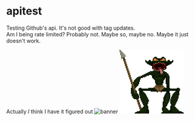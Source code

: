 # apitest
Testing Github's api. It's not good with tag updates. </br>Am I being rate limited? Probably not. Maybe so, maybe no. Maybe it just doesn't work. 

Actually *I* think I have it figured out 
![banner](https://github.com/Redbot/apitest/assets/4406896/eecb6a12-bf98-4098-aa09-44805d76774c)
![goblin.png](goblin.png)
